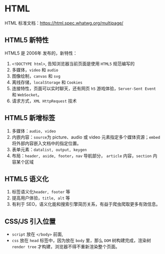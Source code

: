 # HTML

HTML 标准文档：https://html.spec.whatwg.org/multipage/

## HTML5 新特性

HTML5 是 2006年 发布的，新特性：

1. `<!DOCTYPE html>`, 告知浏览器当前页面是使用 `HTML5` 规范编写的
2. 多媒体，`video` 和 `audio`
3. 图像绘制，`canvas` 和 `svg`
4. 离线存储，`localStorage` 和 `Cookies`
5. 连接特性，页面可以实时聊天，还有网页 `h5` 游戏体验，`Server-Sent Event` 和 `WebSocket`。
6. 请求方式，`XML HttpRequest` 技术

## HTML5 新增标签

1. 多媒体：`audio, video`
2. 内嵌内容：`source`为 picture、audio 或 video 元素指定多个媒体资源；`embed` 将外部内容嵌入文档中的指定位置。
3. 表单元素：`datalist, output, keygen`
4. 布局：`header, aside, footer`，`nav` 导航部分， `article` 内容，`section` 内容某个区域

## HTML5 语义化

1. 标签语义化`header, footer` 等
2. 提高用户体验，`title, alt` 等
3. 有利于 SEO，语义化能和搜索引擎简历关系，有益于爬虫爬取更多有效信息。

## CSS/JS 引入位置

- `script` 放在 `</body>` 前面,
- `css` 放在 `head` 标签中，因为放在 `body` 里，那么 `DOM` 树构建完成，渲染树`render tree` 才构建，浏览器不得不重新渲染整个页面。

